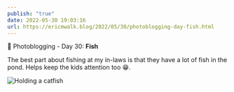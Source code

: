 ```yaml
---
publish: "true"
date: 2022-05-30 19:03:16
url: https://ericmwalk.blog/2022/05/30/photoblogging-day-fish.html
---
```

📸 Photoblogging - Day 30: **Fish**

The best part about fishing at my in-laws is that they have a lot of fish in the pond. Helps keep the kids attention too 😁.

![](https://ericmwalk.blog/uploads/2022/9a881a58d0.jpg "Holding a catfish")
